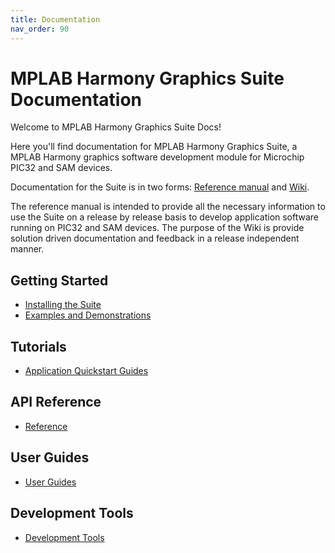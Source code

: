 ```yaml
---
title: Documentation
nav_order: 90
---
```


# MPLAB Harmony Graphics Suite Documentation


Welcome to MPLAB Harmony Graphics Suite Docs!

Here you'll find documentation for MPLAB Harmony Graphics Suite, a MPLAB Harmony graphics software development module for Microchip PIC32 and SAM devices.

Documentation for the Suite is in two forms: [Reference manual](https://github.com/Microchip-MPLAB-Harmony/gfx/wiki) and [Wiki](https://github.com/Microchip-MPLAB-Harmony/gfx/wiki).

The reference manual is intended to provide all the necessary information to use the Suite on a release by release basis to develop application software running on PIC32 and SAM devices. The purpose of the Wiki is provide solution driven documentation and feedback in a release independent manner.

## Getting Started

* [Installing the Suite](https://github.com/Microchip-MPLAB-Harmony/gfx/wiki)
* [Examples and Demonstrations](https://automaate.github.io/gen2_wiki_sandbox/docs/html/ExamplesDemonstrations.html)

## Tutorials

* [Application Quickstart Guides](https://github.com/Microchip-MPLAB-Harmony/gfx/wiki/Application-QuickStart)

## API Reference

* [Reference](https://automaate.github.io/gen2_wiki_sandbox/docs/html/)

## User Guides

* [User Guides](https://automaate.github.io/gen2_wiki_sandbox/docs/html/)

## Development Tools

* [Development Tools](https://automaate.github.io/gen2_wiki_sandbox/docs/html/)
